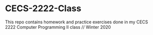 # CECS-2222-Class

This repo contains homework and practice exercises done in my CECS 2222 Computer Programming II class // Winter 2020
